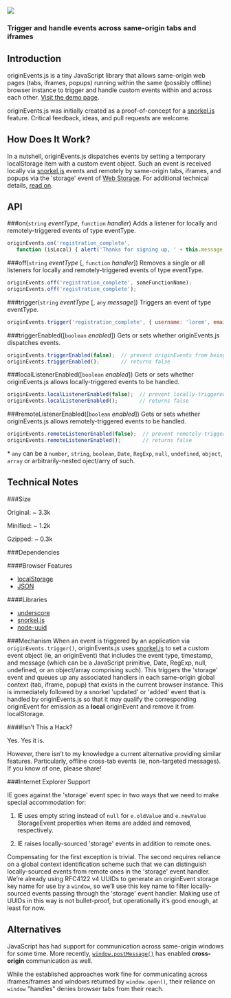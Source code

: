 ![](https://raw.github.com/hansifer/originEvents.js/gh-pages/images/logo_red.png)

### Trigger and handle events across same-origin tabs and iframes

Introduction
---

originEvents.js is a tiny JavaScript library that allows same-origin web pages (tabs, iframes, popups) running within the same (possibly offline) browser instance to trigger and handle custom events within and across each other. [Visit the demo page](http://hansifer.github.io/originEvents.js/).

originEvents.js was initially created as a proof-of-concept for a [snorkel.js](http://hansifer.github.io/snorkel.js/) feature. Critical feedback, ideas, and pull requests are welcome.

How Does It Work?
---

In a nutshell, originEvents.js dispatches events by setting a temporary localStorage item with a custom event object. Such an event is received locally via [snorkel.js](http://hansifer.github.io/snorkel.js/) events and remotely by same-origin tabs, iframes, and popups via the 'storage' event of [Web Storage](http://www.w3.org/TR/webstorage/). For additional technical details, [read on](#technical-notes).

API
---

###on(```string``` *eventType*, ```function``` *handler*)
Adds a listener for locally and remotely-triggered events of type eventType.
```js
originEvents.on('registration_complete',
   function (isLocal) { alert('Thanks for signing up, ' + this.message.username); });
```
###off(```string``` *eventType* [, ```function``` *handler*])
Removes a single or all listeners for locally and remotely-triggered events of type eventType.
```js
originEvents.off('registration_complete', someFunctionName);
originEvents.off('registration_complete');
```
###trigger(```string``` *eventType* [, ```any``` *message*])
Triggers an event of type eventType.
```js
originEvents.trigger('registration_complete', { username: 'lorem', email: 'lorem@ipsum.com' });
```
###triggerEnabled([```boolean``` *enabled*])
Gets or sets whether originEvents.js dispatches events.
```js
originEvents.triggerEnabled(false);  // prevent originEvents from being raised
originEvents.triggerEnabled();       // returns false
```
###localListenerEnabled([```boolean``` *enabled*])
Gets or sets whether originEvents.js allows locally-triggered events to be handled.
```js
originEvents.localListenerEnabled(false);  // prevent locally-triggered events from being handled
originEvents.localListenerEnabled();       // returns false
```
###remoteListenerEnabled([```boolean``` *enabled*])
Gets or sets whether originEvents.js allows remotely-triggered events to be handled.
```js
originEvents.remoteListenerEnabled(false);  // prevent remotely-triggered events from being handled
originEvents.remoteListenerEnabled();       // returns false
```
<nowiki>*</nowiki> ```any``` can be a ```number```, ```string```, ```boolean```, ```Date```, ```RegExp```, ```null```, ```undefined```, ```object```, ```array``` or arbitrarily-nested oject/arry of such.

Technical Notes
---

###Size

Original:  ~ 3.3k

Minified:  ~ 1.2k

Gzipped:   ~ 0.3k

###Dependencies

####Browser Features
-	[localStorage](http://caniuse.com/#search=localStorage)
-	[JSON](http://caniuse.com/#search=JSON)

####Libraries
-	[underscore](https://github.com/jashkenas/underscore)
-	[snorkel.js](https://github.com/hansifer/snorkel.js)
-	[node-uuid](https://github.com/broofa/node-uuid)

###Mechanism
When an event is triggered by an application via ```originEvents.trigger()```, originEvents.js uses [snorkel.js](http://hansifer.github.io/snorkel.js/) to set a custom event object (ie, an originEvent) that includes the event type, timestamp, and message (which can be a JavaScript primitive, Date, RegExp, null, undefined, or an object/array comprising such). This triggers the 'storage' event and queues up any associated handlers in each same-origin global context (tab, iframe, popup) that exists in the current browser instance. This is immediately followed by a snorkel 'updated' or 'added' event that is handled by originEvents.js so that it may qualify the corresponding originEvent for emission as a **local** originEvent and remove it from localStorage.

####Isn’t This a Hack?

Yes. Yes it is.

However, there isn’t to my knowledge a current alternative providing similar features. Particularly, offline cross-tab events (ie, non-targeted messages). If you know of one, please share!

###Internet Explorer Support

IE goes against the 'storage' event spec in two ways that we need to make special accommodation for:

1)	IE uses empty string instead of ```null``` for ```e.oldValue``` and ```e.newValue``` StorageEvent properties when items are added and removed, respectively.

2)	IE raises locally-sourced 'storage' events in addition to remote ones.

Compensating for the first exception is trivial. The second requires reliance on a global context identification scheme such that we can distinguish locally-sourced events from remote ones in the 'storage' event handler. We’re already using RFC4122 v4 UUIDs to generate an originEvent storage key name for use by a ```window```, so we’ll use this key name to filter locally-sourced events passing through the 'storage' event handler. Making use of UUIDs in this way is not bullet-proof, but operationally it’s good enough, at least for now.

Alternatives
---

JavaScript has had support for communication across same-origin windows for some time. More recently, [```window.postMessage()```](https://developer.mozilla.org/en-US/docs/Web/API/Window.postMessage) has enabled **cross-origin** communication as well. 

While the established approaches work fine for communicating across iframes/frames and windows returned by ```window.open()```, their reliance on ```window``` "handles" denies browser tabs from their reach.


